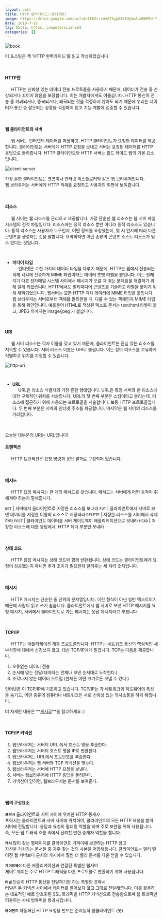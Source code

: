 ```yaml
---
layout: post
title: HTTP 완벽가이드::HTTP란?
image: https://drive.google.com/uc?id=1FOZcrxOvATtgpS30IUyknAumEHM9U-Y-
date: 2019-7-18
tag: [http, https, computerscience]
categories: []
---
```

![book](https://drive.google.com/uc?id=1FOZcrxOvATtgpS30IUyknAumEHM9U-Y-)

이 포스팅은 책 'HTTP 완벽가이드'를 읽고 작성하였습니다.  
  
<br>

#### HTTP란
&nbsp;&nbsp;&nbsp;&nbsp; HTTP는 신뢰성 있는 데이터 전송 프로토콜을 사용하기 때문에, 데이터가 전송 중 손상되거나 꼬이지 않음을 보장합니다. 
이는 개발자에게도 이롭습니다. HTTP 통신이 전송 중 파괴되거나, 중복되거나, 왜곡되는 것을 걱정하지 않아도 되기 때문에 우리는 데이터가 통신 중 잘못되는 상황을 걱정하지 않고 기능 개발에 집중할 수 있습니다.

<br>

#### 웹 클라이언트와 서버

&nbsp;&nbsp;&nbsp;&nbsp; 웹 서버는 인터넷의 데이터를 저장하고, HTTP 클라이언트가 요청한 데이터를 제공합니다.
클라이언트는 서버에게 HTTP 요청을 보내고 서버는 요청된 데이터를 HTTP 응답으로 돌려줍니다. 
HTTP 클라이언트와 HTTP 서버는 월드 와이드 웹의 기본 요소입니다.

![client-server](https://drive.google.com/uc?id=1h2hEPUZ6wLGnBfxxgGWKLlvmBycgokqa)

가장 흔한 클라이언트는 크롬이나 인터넷 익스플로러와 같은 웹 브라우저입니다.  
웹 브라우저는 서버에게 HTTP 객체를 요청하고 사용자의 화면에 보여줍니다.

<br>

#### 리소스

&nbsp;&nbsp;&nbsp;&nbsp; 웹 서버는 웹 리소스를 관리하고 제공합니다. 가장 단순한 웹 리소스는 웹 서버 파일 시스템의 정적 파일입니다. 
리소스에는 정적 리소스 뿐만 아니라 동적 리소스도 있습니다. 동적 리소스는 사용자가 누구인지, 어떤 정보를 요청했는지, 몇 시 인지에 따라 다른 콘텐츠를 생성하는 것을 말합니다. 요약하자면 어떤 종류의 콘텐츠 소스도 리소스가 될 수 있다는 것입니다.

<br>

* **미디어 타입** <br>
&nbsp;&nbsp;&nbsp;&nbsp; 인터넷은 수천 가지의 데이터 타입을 다루기 때문에, HTTP는 웹에서 전송되는 객체 각각에 신중하게 MIME 타입이라는 데이터 포맷 라벨을 붙입니다. 이는 원래 각기 다른 전자메일 시스템 사이에서 메시지가 오갈 때 겪는 문제점을 해결하기 위해 설계 되었습니다. HTTP에서도 멀티미디어 콘텐츠를 기술하고 라벨을 붙이기 위해 채택되었습니다.
웹서버는 모든 HTTP 객체 데이터에 MIME 타입을 붙입니다. 웹 브라우저는 서버로부터 객체를 돌려받을 때, 다룰 수 있는 객체인지 MIME 타입을 통해 확인합니다.
예를들어 HTML로 작성된 텍스트 문서는 text/html 라벨이 붙고, JPEG 이미지는 image/jpeg 가 붙습니다.

<br>

#### URI

&nbsp;&nbsp;&nbsp;&nbsp; 웹 서버 리소스는 각자 이름을 갖고 있기 때문에, 클라이언트는 관심 있는 리소스를 지목할 수 있습니다. 서버 리소스 이름은 URI로 불립니다. 이는 정보 리소스를 고유하게 식별하고 위치를 지정할 수 있습니다.

![http-uri](https://drive.google.com/uc?id=1D5IdjQoIy5wlrg9VzLFAqnZ8kkKd9Ggx)

<br>

* **URL** <br>
&nbsp;&nbsp;&nbsp;&nbsp; URL은 리소스 식별자의 가장 흔한 형태입니다. URL은 특정 서버의 한 리소스에 대한 구체적인 위치를 서술합니다.
URL의 첫 번째 부분은 스킴이라고 불리는데, 리소스에 접근하기 위해 사용되는 프로토콜을 서술합니다. 보통 HTTP 프로토콜입니다.
두 번째 부분은 서버의 인터넷 주소를 제공합니다.
마지막은 웹 서버의 리소스를 가리킵니다.
<br>
<br>
오늘날 대부분의 URI는 URL입니다!

<br>

#### 트랜잭션

&nbsp;&nbsp;&nbsp;&nbsp; HTTP 트랜잭션은 요청 명령과 응답 결과로 구성되어 있습니다.

<br>

#### 메서드

&nbsp;&nbsp;&nbsp;&nbsp; HTTP 요청 메시지는 한 개의 메서드를 갖습니다. 메서드는 서버에게 어떤 동작이 취해져야 하는지 말해줍니다.

`GET` | 서버에서 클라이언트로 지정한 리소스를 보내라
`PUT` | 클라이언트에서 서버로 보낸 데이터를 지정한 이름의 리소스로 저장하라
`DELETE` | 지정한 리소스를 서버에서 삭제하라
`POST` | 클라이언트 데이터를 서버 게이트웨이 애플리케이션으로 보내라
`HEAD` | 저장한 리소스에 대한 응답에서, HTTP 헤더 부분만 보내라

<br>

#### 상태 코드

&nbsp;&nbsp;&nbsp;&nbsp; HTTP 응답 메시지는 상태 코드와 함께 반환됩니다. 상태 코드는 클라이언트에게 요청이 성공했는지 아니면 추가 조치가 필요한지 알려주는 세 자리 숫자입니다.

<br>

#### 메시지

&nbsp;&nbsp;&nbsp;&nbsp; HTTP 메시지는 단순한 줄 단위의 문자열입니다. 이진 형식이 아닌 일반 텍스트이기 때문에 사람이 읽고 쓰기 쉽습니다.
클라이언트에서 웹 서버로 보낸 HTTP 메시지를 요청 메시지, 서버에서 클라이언트로 가는 메시지는 응답 메시지라고 부릅니다. 

<br>

#### TCP/IP

&nbsp;&nbsp;&nbsp;&nbsp; HTTP는 애플리케이션 계층 프로토콜입니다. HTTP는 네트워크 통신의 핵심적인 세부사항에 대해서 신경쓰지 않고, 대신 TCP/IP에게 맡깁니다.
TCP는 다음을 제공합니다.
1. 오류없는 데이터 전송
2. 순서에 맞는 전달(데이터는 언제나 보낸 순서대로 도착한다.)
3. 조각나지 않는 데이터 스트림 (언제든 어떤 크기로든 보낼 수 있다.)

인터넷은 이 TCP/IP에 기초하고 있습니다. 
TCP/IP는 각 네트워크와 하드웨어의 특성을 숨기고, 어떤 종류의 컴퓨터나 네트워크든 서로 신뢰성 있는 의사소통을 하게 해줍니다.

더 자세한 내용은 **[게시글]**을 참고하세요 :)

<br>

#### TCP/IP 커넥션

1. 웹브라우저는 서버의 URL 에서 호스트 명을 추출한다.
2. 웹브라우저는 서버의 호스트 명을 IP로 변환한다.
3. 웹브라우저는 URL에서 포트번호를 추출한다.
4. 웹브라우저는 웹 서버와 TCP 커넥션을 맺는다.
5. 웹브라우저는 서버에 HTTP 요청을 보낸다.
6. 서버는 웹브라우저에 HTTP 응답을 돌려준다.
7. 커넥션이 닫히면, 웹브라우저는 문서를 보여준다.

<br>

#### 웹의 구성요소

**`프락시`** 클라이언트와 서버 사이에 위치한 HTTP 중개자  
프락시는 클라이언트와 서버 사이에 위치하여, 클라이언트의 모든 HTTP 요청을 받아 서버에 전달합니다. 
응답과 요청의 필터링 역할을 하며 주로 보안을 위해 사용됩니다. 즉, 모든 웹 트래픽 흐름 속에서 신뢰할 만한 중개자 역할을 합니다.

**`캐시`** 많이 찾는 웹페이지를 클라이언트 가까이에 보관하는 HTTP 창고  
자신을 거처가는 문서들 중 자주 찾는 것의 사본을 저장해둡니다. 클라이언트는 멀리 떨어진 웹 서버보다 근처의 캐시에서 훨씬 더 빨리 문서를 다운 받을 수 있습니다.

**`게이트웨이`** 다른 애플리케이션과 연결된 특별한 웹서버  
게이트웨이는 주로 HTTP 트래픽을 다른 프로토콜로 변환하기 위해 사용됩니다.

**`터널`** 단순히 HTTP 통신을 전달하기만 하는 특별한 프락시  
터널은 두 커넥션 사이에서 데이터를 열어보지 않고 그대로 전달해줍니다. 
이를 활용하는 대표적인 예로 암호화된 SSL 트래픽을 HTTP 커넥션으로 전송함으로써 웹 트래픽만 허용하는 사내 방화벽을 통과시킵니다.

**`에이전트`** 자동화된 HTTP 요청을 만드는 준지능적 웹클라이언트 (봇)

[게시글]: https://jongjineee.github.io/datascience/2018/12/31/tcp_ip.html "TCP/IP"